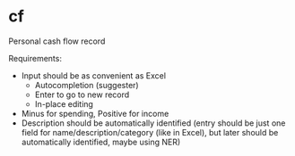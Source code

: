 # cf

Personal cash flow record

Requirements:
- Input should be as convenient as Excel
  - Autocompletion (suggester)
  - Enter to go to new record
  - In-place editing
- Minus for spending, Positive for income
- Description should be automatically identified (entry should be just one field for name/description/category (like in Excel), but later should be automatically identified, maybe using NER)
